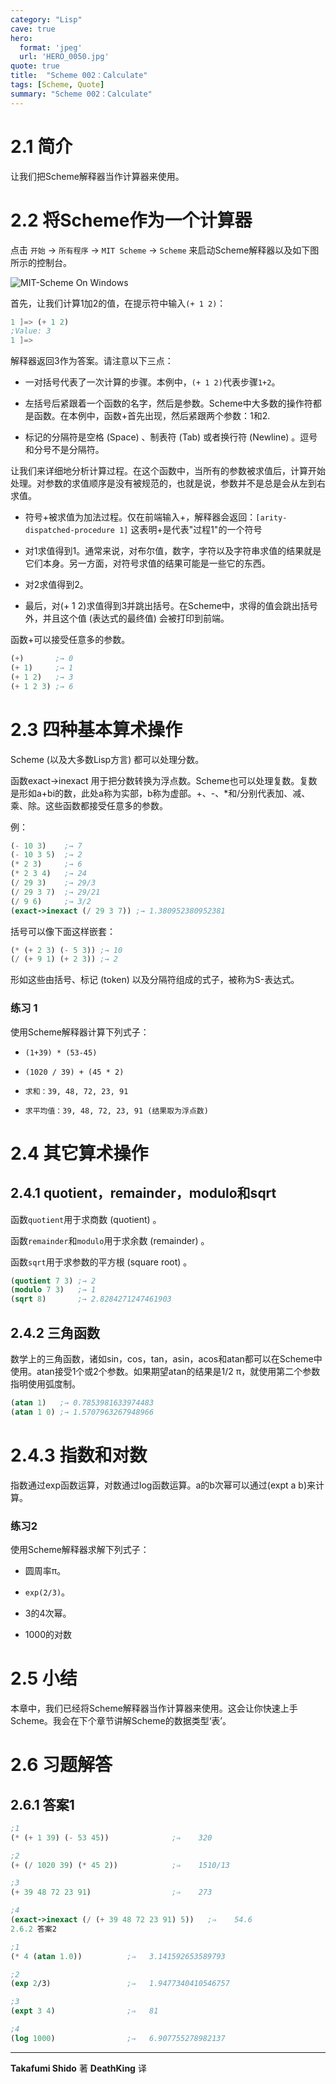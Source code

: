 ```yaml
---
category: "Lisp"
cave: true
hero:
  format: 'jpeg'
  url: 'HERO_0050.jpg'
quote: true
title:  "Scheme 002：Calculate"
tags: [Scheme, Quote]
summary: "Scheme 002：Calculate"
---
```

# 2.1 简介

让我们把Scheme解释器当作计算器来使用。

# 2.2 将Scheme作为一个计算器

点击 `开始` → `所有程序` → `MIT Scheme` → `Scheme` 来启动Scheme解释器以及如下图所示的控制台。

![MIT-Scheme On Windows](https://deathking.github.io/yast-cn/figures/mit_scheme1.png)

首先，让我们计算1加2的值，在提示符中输入`(+ 1 2)`：

```scm
1 ]=> (+ 1 2)
;Value: 3
1 ]=>
```

解释器返回3作为答案。请注意以下三点：

* 一对括号代表了一次计算的步骤。本例中，`(+ 1 2)`代表步骤`1+2`。

* 左括号后紧跟着一个函数的名字，然后是参数。Scheme中大多数的操作符都是函数。在本例中，函数+首先出现，然后紧跟两个参数：1和2.

* 标记的分隔符是空格 (Space) 、制表符 (Tab) 或者换行符 (Newline) 。逗号和分号不是分隔符。

让我们来详细地分析计算过程。在这个函数中，当所有的参数被求值后，计算开始处理。对参数的求值顺序是没有被规范的，也就是说，参数并不是总是会从左到右求值。

* 符号+被求值为加法过程。仅在前端输入+，解释器会返回：`[arity-dispatched-procedure 1]` 这表明+是代表"过程1"的一个符号

* 对1求值得到1。通常来说，对布尔值，数字，字符以及字符串求值的结果就是它们本身。另一方面，对符号求值的结果可能是一些它的东西。

* 对2求值得到2。

* 最后，对(+ 1 2)求值得到3并跳出括号。在Scheme中，求得的值会跳出括号外，并且这个值 (表达式的最终值) 会被打印到前端。

函数+可以接受任意多的参数。

```scm
(+)       ;→ 0
(+ 1)     ;→ 1
(+ 1 2)   ;→ 3
(+ 1 2 3) ;→ 6
```

# 2.3 四种基本算术操作

Scheme (以及大多数Lisp方言) 都可以处理分数。

函数exact->inexact 用于把分数转换为浮点数。Scheme也可以处理复数。复数是形如a+bi的数，此处a称为实部，b称为虚部。+、-、*和/分别代表加、减、乘、除。这些函数都接受任意多的参数。

例：

```scm
(- 10 3)    ;→ 7
(- 10 3 5)  ;→ 2
(* 2 3)     ;→ 6
(* 2 3 4)   ;→ 24
(/ 29 3)    ;→ 29/3
(/ 29 3 7)  ;→ 29/21
(/ 9 6)     ;→ 3/2
(exact->inexact (/ 29 3 7)) ;→ 1.380952380952381
```

括号可以像下面这样嵌套：

```scm
(* (+ 2 3) (- 5 3)) ;→ 10
(/ (+ 9 1) (+ 2 3)) ;→ 2
```

形如这些由括号、标记 (token) 以及分隔符组成的式子，被称为S-表达式。

### 练习 1

使用Scheme解释器计算下列式子：

* `(1+39) * (53-45)`

* `(1020 / 39) + (45 * 2)`

* `求和：39, 48, 72, 23, 91`

* `求平均值：39, 48, 72, 23, 91 (结果取为浮点数) `

# 2.4 其它算术操作

## 2.4.1 quotient，remainder，modulo和sqrt

函数`quotient`用于求商数 (quotient) 。

函数`remainder`和`modulo`用于求余数 (remainder) 。

函数`sqrt`用于求参数的平方根 (square root) 。

```scm
(quotient 7 3) ;→ 2
(modulo 7 3)   ;→ 1
(sqrt 8)       ;→ 2.8284271247461903
```

## 2.4.2 三角函数

数学上的三角函数，诸如sin，cos，tan，asin，acos和atan都可以在Scheme中使用。atan接受1个或2个参数。如果期望atan的结果是1/2 π，就使用第二个参数指明使用弧度制。

```scm
(atan 1)   ;→ 0.7853981633974483
(atan 1 0) ;→ 1.5707963267948966
```

# 2.4.3 指数和对数

指数通过exp函数运算，对数通过log函数运算。a的b次幂可以通过(expt a b)来计算。

### 练习2

使用Scheme解释器求解下列式子：

* 圆周率π。

* `exp(2/3)`。

* 3的4次幂。

* 1000的对数

# 2.5 小结

本章中，我们已经将Scheme解释器当作计算器来使用。这会让你快速上手Scheme。我会在下个章节讲解Scheme的数据类型‘表’。

# 2.6 习题解答

## 2.6.1 答案1

```scm
;1
(* (+ 1 39) (- 53 45))              ;⇒    320

;2
(+ (/ 1020 39) (* 45 2))            ;⇒    1510/13

;3
(+ 39 48 72 23 91)                  ;⇒    273

;4
(exact->inexact (/ (+ 39 48 72 23 91) 5))   ;⇒    54.6
2.6.2 答案2

;1
(* 4 (atan 1.0))          ;⇒   3.141592653589793

;2
(exp 2/3)                 ;⇒   1.9477340410546757

;3
(expt 3 4)                ;⇒   81

;4
(log 1000)                ;⇒   6.907755278982137
```

---
**Takafumi Shido** 著
**DeathKing** 译
